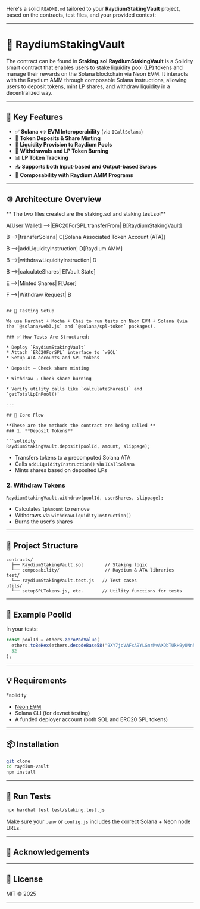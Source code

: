Here's a solid `README.md` tailored to your **RaydiumStakingVault** project, based on the contracts, test files, and your provided context:

---

# 🧱 RaydiumStakingVault

The contract can be found in **Staking.sol**
**RaydiumStakingVault** is a Solidity smart contract that enables users to stake liquidity pool (LP) tokens and manage their rewards on the Solana blockchain via Neon EVM. It interacts with the Raydium AMM through composable Solana instructions, allowing users to deposit tokens, mint LP shares, and withdraw liquidity in a decentralized way.

---

## 📌 Key Features

* ✅ **Solana ↔ EVM Interoperability** (via `ICallSolana`)
* 🧪 **Token Deposits & Share Minting**
* 🔁 **Liquidity Provision to Raydium Pools**
* 💸 **Withdrawals and LP Token Burning**
* 📊 **LP Token Tracking**
* 📤 **Supports both Input-based and Output-based Swaps**
* 🧱 **Composability with Raydium AMM Programs**

---

## ⚙️ Architecture Overview

** The two files created are the staking.sol and staking.test.sol**


  A[User Wallet] -->|ERC20ForSPL.transferFrom| B[RaydiumStakingVault]
  
  B -->|transferSolana| C[Solana Associated Token Account (ATA)]
  
  B -->|addLiquidityInstruction| D[Raydium AMM]
  
  B -->|withdrawLiquidityInstruction| D
  
  B -->|calculateShares| E[Vault State]
  
  E -->|Minted Shares| F[User]
  
  F -->|Withdraw Request| B
```

## 🧪 Testing Setup

We use Hardhat + Mocha + Chai to run tests on Neon EVM + Solana (via the `@solana/web3.js` and `@solana/spl-token` packages).

### ✅ How Tests Are Structured:

* Deploy `RaydiumStakingVault`
* Attach `ERC20ForSPL` interface to `wSOL`
* Setup ATA accounts and SPL tokens

* Deposit → Check share minting

* Withdraw → Check share burning

* Verify utility calls like `calculateShares()` and `getTotalLpInPool()`

---

## 🔁 Core Flow

**These are the methods the contract are being called **
### 1. **Deposit Tokens**

```solidity
RaydiumStakingVault.deposit(poolId, amount, slippage);
```

* Transfers tokens to a precomputed Solana ATA
* Calls `addLiquidityInstruction()` via `ICallSolana`
* Mints shares based on deposited LPs

### 2. **Withdraw Tokens**

```solidity
RaydiumStakingVault.withdraw(poolId, userShares, slippage);
```

* Calculates `lpAmount` to remove
* Withdraws via `withdrawLiquidityInstruction()`
* Burns the user’s shares

---

## 📁 Project Structure

```
contracts/
  ├── RaydiumStakingVault.sol        // Staking logic
  └── composability/                 // Raydium & ATA libraries
test/
  └── raydiumStakingVault.test.js   // Test cases
utils/
  └── setupSPLTokens.js, etc.       // Utility functions for tests
```

---

## 🧪 Example PoolId

In your tests:

```js
const poolId = ethers.zeroPadValue(
  ethers.toBeHex(ethers.decodeBase58("9XY7jqVAFxA9YLGmrMvAXQbTUkH9yUNnhYkG84YkPMfG")),
  32
);
```

---

## 💡 Requirements

*solidity 
* [Neon EVM](https://neonlabs.org/)
* Solana CLI (for devnet testing)
* A funded deployer account (both SOL and ERC20 SPL tokens)

---

## 📦 Installation

```bash
git clone 
cd raydium-vault
npm install
```

---

## 🚀 Run Tests

```bash
npx hardhat test test/staking.test.js
```

Make sure your `.env` or `config.js` includes the correct Solana + Neon node URLs.

---

## 🙏 Acknowledgements


---

## 📜 License

MIT © 2025

---


